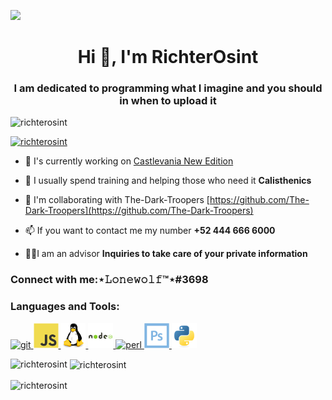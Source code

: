 ![](https://github.com/RichterOsint/RichterOsint/blob/main/Project%20X.gif) 

<h1 align="center">Hi 👋, I'm RichterOsint</h1>

<h3 align="center">I am dedicated to programming what I imagine and you should in when to upload it</h3>

<p align="left"> <img src="https://komarev.com/ghpvc/?username=richterosint&label=Profile%20views&color=0e75b6&style=flat" alt="richterosint" /> </p>

<p align="left"> <a href="https://github.com/ryo-ma/github-profile-trophy"><img src="https://github-profile-trophy.vercel.app/?username=richterosint" alt="richterosint" /></a> </p>

- 🔭 I's currently working on [Castlevania New Edition](https://github.com/RichterOsint/Castlevania.git)

- 🌱 I usually spend training and helping those who need it **Calisthenics**

- 👯 I'm collaborating with The-Dark-Troopers [https://github.com/The-Dark-Troopers](https://github.com/The-Dark-Troopers)

- 📫 If you want to contact me my number **+52 444 666 6000**

- 👨‍🎓I am an advisor **Inquiries to take care of your private information <hobby>**

<h3 align="left">Connect with me:⋆𝙻𝚘𝚗𝚎𝚠𝚘𝚕𝚏™⋆#3698</h3>

<p align="left">

</p>

<h3 align="left">Languages and Tools:</h3>

<p align="left"> <a href="https://git-scm.com/" target="_blank" rel="noreferrer"> <img src="https://www.vectorlogo.zone/logos/git-scm/git-scm-icon.svg" alt="git" width="40" height="40"/> </a> <a href="https://developer.mozilla.org/en-US/docs/Web/JavaScript" target="_blank" rel="noreferrer"> <img src="https://raw.githubusercontent.com/devicons/devicon/master/icons/javascript/javascript-original.svg" alt="javascript" width="40" height="40"/> </a> <a href="https://www.linux.org/" target="_blank" rel="noreferrer"> <img src="https://raw.githubusercontent.com/devicons/devicon/master/icons/linux/linux-original.svg" alt="linux" width="40" height="40"/> </a> <a href="https://nodejs.org" target="_blank" rel="noreferrer"> <img src="https://raw.githubusercontent.com/devicons/devicon/master/icons/nodejs/nodejs-original-wordmark.svg" alt="nodejs" width="40" height="40"/> </a> <a href="https://www.perl.org/" target="_blank" rel="noreferrer"> <img src="https://api.iconify.design/logos-perl.svg" alt="perl" width="40" height="40"/> </a> <a href="https://www.photoshop.com/en" target="_blank" rel="noreferrer"> <img src="https://raw.githubusercontent.com/devicons/devicon/master/icons/photoshop/photoshop-line.svg" alt="photoshop" width="40" height="40"/> </a> <a href="https://www.python.org" target="_blank" rel="noreferrer"> <img src="https://raw.githubusercontent.com/devicons/devicon/master/icons/python/python-original.svg" alt="python" width="40" height="40"/> </a> </p>

<p><img align="left" src="https://github-readme-stats.vercel.app/api/top-langs?username=richterosint&show_icons=true&locale=en&layout=compact" alt="richterosint" /></p>

<p>&nbsp;<img align="center" src="https://github-readme-stats.vercel.app/api?username=richterosint&show_icons=true&locale=en" alt="richterosint" /></p>

<p><img align="center" src="https://github-readme-streak-stats.herokuapp.com/?user=richterosint&" alt="richterosint" /></p>

